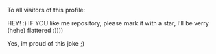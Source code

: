 To all visitors of this profile:

HEY! :)
IF YOU like me repository, please mark it with a star, I'll be verry (hehe) flattered :))))

Yes, im proud of this joke ;)
